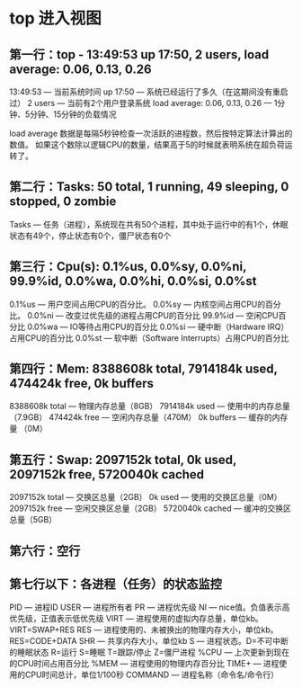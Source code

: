 # top 进入视图

## 第一行：top - 13:49:53 up 17:50,  2 users,  load average: 0.06, 0.13, 0.26
13:49:53 — 当前系统时间
up 17:50 — 系统已经运行了多久（在这期间没有重启过）
2 users  — 当前有2个用户登录系统
load average: 0.06, 0.13, 0.26 — 1分钟、5分钟、15分钟的负载情况

load average 数据是每隔5秒钟检查一次活跃的进程数，然后按特定算法计算出的数值。
如果这个数除以逻辑CPU的数量，结果高于5的时候就表明系统在超负荷运转了。

## 第二行：Tasks:  50 total,   1 running,  49 sleeping,   0 stopped,   0 zombie
Tasks — 任务（进程），系统现在共有50个进程，其中处于运行中的有1个，休眠状态有49个，停止状态有0个，僵尸状态有0个

## 第三行：Cpu(s):  0.1%us,  0.0%sy,  0.0%ni, 99.9%id,  0.0%wa,  0.0%hi,  0.0%si,  0.0%st
0.1%us  — 用户空间占用CPU的百分比。
0.0%sy  — 内核空间占用CPU的百分比。
0.0%ni  — 改变过优先级的进程占用CPU的百分比
99.9%id — 空闲CPU百分比
0.0%wa  — IO等待占用CPU的百分比
0.0%si  — 硬中断（Hardware IRQ）占用CPU的百分比
0.0%st  — 软中断（Software Interrupts）占用CPU的百分比

## 第四行：Mem:   8388608k total,  7914184k used,   474424k free,        0k buffers
8388608k total — 物理内存总量（8GB）
7914184k used  — 使用中的内存总量（7.9GB）
474424k free   — 空闲内存总量（470M）
0k buffers     — 缓存的内存量 （0M）

## 第五行：Swap:  2097152k total,        0k used,  2097152k free,  5720040k cached
2097152k total  — 交换区总量（2GB）
0k used         — 使用的交换区总量（0M）
2097152k free   — 空闲交换区总量（2GB）
5720040k cached — 缓冲的交换区总量（5GB）

## 第六行：空行

## 第七行以下：各进程（任务）的状态监控
PID     — 进程ID
USER    — 进程所有者
PR      — 进程优先级
NI      — nice值。负值表示高优先级，正值表示低优先级
VIRT    — 进程使用的虚拟内存总量，单位kb。VIRT=SWAP+RES
RES     — 进程使用的、未被换出的物理内存大小，单位kb。RES=CODE+DATA
SHR     — 共享内存大小，单位kb
S       — 进程状态。D=不可中断的睡眠状态 R=运行 S=睡眠 T=跟踪/停止 Z=僵尸进程
%CPU    — 上次更新到现在的CPU时间占用百分比
%MEM    — 进程使用的物理内存百分比
TIME+   — 进程使用的CPU时间总计，单位1/100秒
COMMAND — 进程名称（命令名/命令行）


